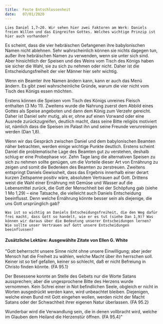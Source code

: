 ```yaml
---
title:  Feste Entschlossenheit
date:   07/01/2020
---
```


`Lies Daniel 1,7–20. Wir sehen hier zwei Faktoren am Werk: Daniels freien Willen und das Eingreifen Gottes. Welches wichtige Prinzip ist hier auch vorhanden?`

Es scheint, dass die vier hebräischen Gefangenen ihre babylonischen Namen nicht ablehnen. Sehr wahrscheinlich können sie nichts dagegen tun, außer ihre hebräischen Namen zu verwenden, wenn sie unter sich sind. Aber hinsichtlich der Speisen und des Weins vom Tisch des Königs haben sie sicher die Wahl, sie zu sich zu nehmen oder nicht. Daher ist die Entscheidungsfreiheit der vier Männer hier sehr wichtig.

Wenn ein Beamter ihre Namen ändern kann, kann er auch das Menü ändern. Es gibt zwei wahrscheinliche Gründe, warum die vier nicht vom Tisch des Königs essen möchten.

Erstens können die Speisen vom Tisch des Königs unreines Fleisch enthalten (3 Mo 11). Zweitens wurde die Nahrung zuerst dem Abbild eines Gottes als Speise angeboten und dann dem König zum Verzehr gereicht. Daher ist Daniel sehr mutig, als er, ohne auf einen Vorwand oder eine Ausrede zurückzugreifen, deutlich macht, dass seine Bitte religiös motiviert ist, nämlich dass die Speisen im Palast ihn und seine Freunde verunreinigen werden (Dan 1,8).

Wenn wir das Gespräch zwischen Daniel und dem babylonischen Beamten näher betrachten, werden einige wichtige Punkte deutlich. Erstens scheint Daniel die problematische Lage des Beamten gut zu verstehen, deshalb schlug er eine Probephase vor. Zehn Tage lang die alternativen Speisen zu sich zu nehmen sollte genügen, um die Vorteile dieser Art von Ernährung zu zeigen und somit die Bedenken des Beamten zu zerstreuen. Zweitens entspringt Daniels Gewissheit, dass das Ergebnis innerhalb einer derart kurzen Zeitspanne positiv wäre, absolutem Vertrauen auf Gott. Drittens weist die Wahl einer Ernährung mit Gemüse und Wasser auf die Lebensmittel zurück, die Gott der Menschheit bei der Schöpfung gab (siehe 1 Mo 1,29) – eine Tatsache, die vielleicht auch Daniels Entscheidung beeinflusst. Denn welche Ernährung könnte besser sein als diejenige, die uns Gott ursprünglich gab?

`Was ist so wichtig an Daniels Entscheidungsfreiheit, die den Weg dafür frei macht, dass Gott so handelt, wie er es tut (siehe Dan 1,9)? Was können wir daraus über die Bedeutung unserer Entscheidungen lernen? Wie sollte unser Vertrauen auf Gott unsere Entscheidungen beeinflussen?`

#### Zusätzliche Lektüre: Ausgewählte Zitate von Ellen G. White

"Gott beherrscht unsere Sinne nicht ohne unsere Einwilligung; aber jeder Mensch hat die Freiheit zu wählen, welche Macht über ihn herrschen soll. Keiner ist so tief gefallen, keiner so schlecht, daß er nicht Befreiung in Christo finden könnte. {FA 95.1}

Der Besessene konnte an Stelle des Gebets nur die Worte Satans aussprechen; aber die ungesprochene Bitte des Herzens wurde vernommen. Kein Schrei einer in Not befindlichen Seele, obgleich er nicht in Worten ausgedrückt werden kann, wird unbeachtet bleiben. Diejenigen, welche einen Bund mit Gott eingehen wollen, werden nicht der Macht Satans oder der Schwachheit ihrer eigenen Natur überlassen. {FA 95.2}

Wunderbar wird die Verwandlung sein, die in denen vollbracht wird, welche im Glauben dem Heiland die Herzenstür öffnen. {FA 95.4}"